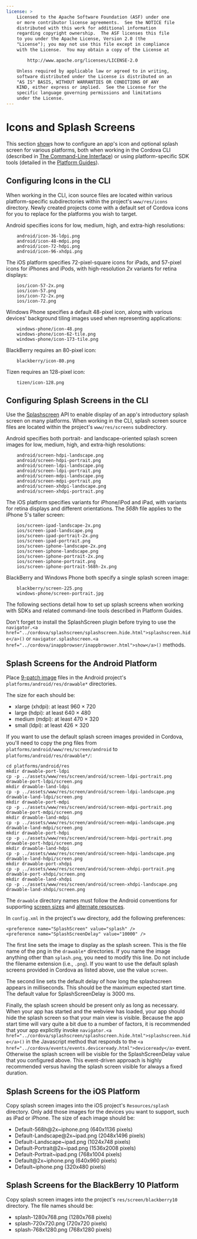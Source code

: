 ```yaml
---
license: >
    Licensed to the Apache Software Foundation (ASF) under one
    or more contributor license agreements.  See the NOTICE file
    distributed with this work for additional information
    regarding copyright ownership.  The ASF licenses this file
    to you under the Apache License, Version 2.0 (the
    "License"); you may not use this file except in compliance
    with the License.  You may obtain a copy of the License at

        http://www.apache.org/licenses/LICENSE-2.0

    Unless required by applicable law or agreed to in writing,
    software distributed under the License is distributed on an
    "AS IS" BASIS, WITHOUT WARRANTIES OR CONDITIONS OF ANY
    KIND, either express or implied.  See the License for the
    specific language governing permissions and limitations
    under the License.
---
```


# Icons and Splash Screens

This section <a href="../cordova/inappbrowser/inappbrowser.html">show</a>s how to configure an app's icon and optional splash
screen for various platforms, both when working in the Cordova CLI
(described in <a href="../guide/cli/index.html">The Command-Line Interface</a>) or using platform-specific
SDK tools (detailed in the <a href="../guide/platforms/index.html">Platform Guides</a>).

## Configuring Icons in the CLI

When working in the CLI, icon source files are located within various
platform-specific subdirectories within the project's `www/res/icons`
directory. Newly created projects come with a default set of Cordova
icons for you to replace for the platforms you wish to target.

Android specifies icons for low, medium, high, and extra-high resolutions:

        android/icon-36-ldpi.png
        android/icon-48-mdpi.png
        android/icon-72-hdpi.png
        android/icon-96-xhdpi.png

The iOS platform specifies 72-pixel-square icons for iPads, and
57-pixel icons for iPhones and iPods, with high-resolution _2x_
variants for retina displays:

        ios/icon-57-2x.png
        ios/icon-57.png
        ios/icon-72-2x.png
        ios/icon-72.png

Windows Phone specifies a default 48-pixel icon, along with various
devices' background tiling images used when representing applications:

        windows-phone/icon-48.png
        windows-phone/icon-62-tile.png
        windows-phone/icon-173-tile.png

BlackBerry requires an 80-pixel icon:

        blackberry/icon-80.png

Tizen requires an 128-pixel icon:

        tizen/icon-128.png

## Configuring Splash Screens in the CLI

Use the <a href="../cordova/splashscreen/splashscreen.html">Splashscreen</a> API to enable display of an app's introductory
splash screen on many platforms.  When working in the CLI, splash
screen source files are located within the project's `www/res/screens`
subdirectory.

Android specifies both portrait- and landscape-oriented splash screen
images for low, medium, high, and extra-high resolutions:

        android/screen-hdpi-landscape.png
        android/screen-hdpi-portrait.png
        android/screen-ldpi-landscape.png
        android/screen-ldpi-portrait.png
        android/screen-mdpi-landscape.png
        android/screen-mdpi-portrait.png
        android/screen-xhdpi-landscape.png
        android/screen-xhdpi-portrait.png

The iOS platform specifies variants for iPhone/iPod and iPad, with
variants for retina displays and different orientations. The _568h_
file applies to the iPhone 5's taller screen:

        ios/screen-ipad-landscape-2x.png
        ios/screen-ipad-landscape.png
        ios/screen-ipad-portrait-2x.png
        ios/screen-ipad-portrait.png
        ios/screen-iphone-landscape-2x.png
        ios/screen-iphone-landscape.png
        ios/screen-iphone-portrait-2x.png
        ios/screen-iphone-portrait.png
        ios/screen-iphone-portrait-568h-2x.png

BlackBerry and Windows Phone both specify a single splash screen
image:

        blackberry/screen-225.png
        windows-phone/screen-portrait.jpg

The following sections detail how to set up splash screens when
working with SDKs and related command-line tools described in Platform
Guides.

Don't forget to install the SplashScreen plugin before trying to use the
`navigator.<a href="../cordova/splashscreen/splashscreen.hide.html">splashscreen.hide</a>()` or `navigator.splashscreen.<a href="../cordova/inappbrowser/inappbrowser.html">show</a>()` methods.

## Splash Screens for the Android Platform

Place [9-patch image](https://developer.android.com/tools/help/draw9patch.html)
files in the Android project's `platforms/android/res/drawable*` directories.

The size for each should be:

- xlarge (xhdpi): at least 960 &times; 720
- large (hdpi): at least 640 &times; 480
- medium (mdpi): at least 470 &times; 320
- small (ldpi): at least 426 &times; 320

If you want to use
the default splash screen images provided in Cordova, you'll need to copy the
png files from `platforms/android/www/res/screen/android` to
`platforms/android/res/drawable*/`:

    cd platforms/android/res
    mkdir drawable-port-ldpi
    cp -p ../assets/www/res/screen/android/screen-ldpi-portrait.png drawable-port-ldpi/screen.png
    mkdir drawable-land-ldpi
    cp -p ../assets/www/res/screen/android/screen-ldpi-landscape.png drawable-land-ldpi/screen.png
    mkdir drawable-port-mdpi
    cp -p ../assets/www/res/screen/android/screen-mdpi-portrait.png drawable-port-mdpi/screen.png
    mkdir drawable-land-mdpi
    cp -p ../assets/www/res/screen/android/screen-mdpi-landscape.png drawable-land-mdpi/screen.png
    mkdir drawable-port-hdpi
    cp -p ../assets/www/res/screen/android/screen-hdpi-portrait.png drawable-port-hdpi/screen.png
    mkdir drawable-land-hdpi
    cp -p ../assets/www/res/screen/android/screen-hdpi-landscape.png drawable-land-hdpi/screen.png
    mkdir drawable-port-xhdpi
    cp -p ../assets/www/res/screen/android/screen-xhdpi-portrait.png drawable-port-xhdpi/screen.png
    mkdir drawable-land-xhdpi
    cp -p ../assets/www/res/screen/android/screen-xhdpi-landscape.png drawable-land-xhdpi/screen.png

The `drawable` directory names must follow the Android conventions for
supporting
[screen sizes](http://developer.android.com/guide/practices/screens_support.html) and
[alternate resources](http://developer.android.com/guide/topics/resources/providing-resources.html#AlternativeResources).

In `config.xml` in the project's `www` directory, add the following preferences:

    <preference name="SplashScreen" value="splash" />
    <preference name="SplashScreenDelay" value="10000" />

The first line sets the image to display as the splash screen. This is the
file name of the png in the `drawable*` directories. If you
name the image anything other than `splash.png`, you need to modify
this line. Do not include the filename extension (i.e., `.png`).
If you want to use the default splash screens provided in
Cordova as listed above, use the value `screen`.

The second line sets the default delay of how long the splashscreen appears in
milliseconds. This should be the maximum expected start time.
The default value for SplashScreenDelay is 3000 ms.

Finally, the splash screen should be present only as long as necessary. When
your app has started and the webview has loaded, your app should hide the
splash screen so that your main view is visible. Because the app start time
will vary quite a bit due to a number of factors, it is recommended that your
app explicitly invoke `navigator.<a href="../cordova/splashscreen/splashscreen.hide.html">splashscreen.hide</a>()` in the Javascript
method that responds to the `<a href="../cordova/events/events.deviceready.html">deviceready</a>` event. Otherwise the splash screen
will be visible for the SplashScreenDelay value that you configured above.
This event-driven approach is highly recommended versus having the splash
screen visible for always a fixed duration.

## Splash Screens for the iOS Platform

Copy splash screen images into the iOS project's `Resources/splash`
directory. Only add those images for the devices you want to support,
such as iPad or iPhone. The size of each image should be:

- Default-568h@2x~iphone.png (640x1136 pixels)
- Default-Landscape@2x~ipad.png (2048x1496 pixels)
- Default-Landscape~ipad.png (1024x748 pixels)
- Default-Portrait@2x~ipad.png (1536x2008 pixels)
- Default-Portrait~ipad.png (768x1004 pixels)
- Default@2x~iphone.png (640x960 pixels)
- Default~iphone.png (320x480 pixels)

## Splash Screens for the BlackBerry 10 Platform

Copy splash screen images into the project's `res/screen/blackberry10`
directory. The file names should be:

- splash-1280x768.png (1280x768 pixels)
- splash-720x720.png (720x720 pixels)
- splash-768x1280.png (768x1280 pixels)
